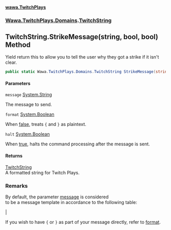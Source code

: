 #### [wawa.TwitchPlays](index.md 'index')
### [Wawa.TwitchPlays.Domains](Wawa.TwitchPlays.Domains.md 'Wawa.TwitchPlays.Domains').[TwitchString](TwitchString.md 'Wawa.TwitchPlays.Domains.TwitchString')

## TwitchString.StrikeMessage(string, bool, bool) Method

Yield return this to allow you to tell the user why they got a strike if it isn't clear.

```csharp
public static Wawa.TwitchPlays.Domains.TwitchString StrikeMessage(string message, bool format=true, bool halt=false);
```
#### Parameters

<a name='Wawa.TwitchPlays.Domains.TwitchString.StrikeMessage(string,bool,bool).message'></a>

`message` [System.String](https://docs.microsoft.com/en-us/dotnet/api/System.String 'System.String')

The message to send.

<a name='Wawa.TwitchPlays.Domains.TwitchString.StrikeMessage(string,bool,bool).format'></a>

`format` [System.Boolean](https://docs.microsoft.com/en-us/dotnet/api/System.Boolean 'System.Boolean')

When [false](https://docs.microsoft.com/en-us/dotnet/csharp/language-reference/builtin-types/bool 'https://docs.microsoft.com/en-us/dotnet/csharp/language-reference/builtin-types/bool'), treats `{` and `}` as plaintext.

<a name='Wawa.TwitchPlays.Domains.TwitchString.StrikeMessage(string,bool,bool).halt'></a>

`halt` [System.Boolean](https://docs.microsoft.com/en-us/dotnet/api/System.Boolean 'System.Boolean')

When [true](https://docs.microsoft.com/en-us/dotnet/csharp/language-reference/builtin-types/bool 'https://docs.microsoft.com/en-us/dotnet/csharp/language-reference/builtin-types/bool'), halts the command processing after the message is sent.

#### Returns
[TwitchString](TwitchString.md 'Wawa.TwitchPlays.Domains.TwitchString')  
A formatted string for Twitch Plays.

### Remarks
  
By default, the parameter [message](TwitchString.StrikeMessage(string,bool,bool).md#Wawa.TwitchPlays.Domains.TwitchString.StrikeMessage(string,bool,bool).message 'Wawa.TwitchPlays.Domains.TwitchString.StrikeMessage(string, bool, bool).message') is considered  
to be a message template in accordance to the following table:  
  
|  
  
If you wish to have `{` or `}` as part of your message directly, refer to [format](TwitchString.StrikeMessage(string,bool,bool).md#Wawa.TwitchPlays.Domains.TwitchString.StrikeMessage(string,bool,bool).format 'Wawa.TwitchPlays.Domains.TwitchString.StrikeMessage(string, bool, bool).format').